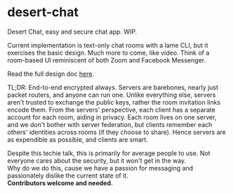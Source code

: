 # desert-chat
Desert Chat, easy and secure chat app. WIP.

Current implementation is text-only chat rooms with a lame CLI, but it exercises the basic design. Much more to come, like video. Think of a room-based UI reminiscent of both Zoom and Facebook Messenger.

Read the full design doc [here](https://docs.google.com/document/d/1BORD3gDLjhp_MjSfiBAAVqthWbmlx__7iy-Il8MSCx0/edit?usp=sharing).

TL;DR: End-to-end encrypted always. Servers are barebones, nearly just packet routers, and anyone can run one. Unlike everything else, servers aren't trusted to exchange the public keys, rather the room invitation links encode them. From the servers' perspective, each client has a separate account for each room, aiding in privacy. Each room lives on one server, and we don't bother with server federation, but clients remember each others' identities across rooms (if they choose to share). Hence servers are as expendible as possible, and clients are smart.

Despite this techie talk, this is primarily for average people to use. Not everyone cares about the security, but it won't get in the way. \
Why do we do this, cause we have a passion for messaging and passionately dislike the current state of it. \
**Contributors welcome and needed.**
